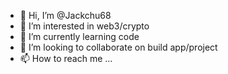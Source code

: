- 👋 Hi, I’m @Jackchu68
- 👀 I’m interested in web3/crypto
- 🌱 I’m currently learning code
- 💞️ I’m looking to collaborate on build app/project
- 📫 How to reach me ...

<!---
Jackchu68/Jackchu68 is a ✨ special ✨ repository because its `README.md` (this file) appears on your GitHub profile.
You can click the Preview link to take a look at your changes.
--->
